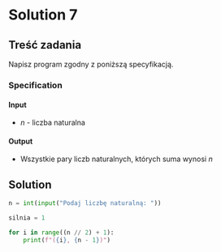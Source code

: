 # Solution 7

## Treść zadania

Napisz program zgodny z poniższą specyfikacją.

### Specification

#### Input

* $n$ - liczba naturalna

#### Output

* Wszystkie pary liczb naturalnych, których suma wynosi $n$

## Solution

```python
n = int(input("Podaj liczbę naturalną: "))

silnia = 1

for i in range((n // 2) + 1):
    print(f"({i}, {n - 1})")
```